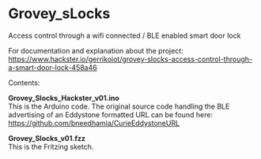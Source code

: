 # Grovey_sLocks
Access control through a wifi connected / BLE enabled smart door lock

For documentation and explanation about the project: https://www.hackster.io/gerrikoiot/grovey-slocks-access-control-through-a-smart-door-lock-458a46

Contents:

<strong>Grovey_Slocks_Hackster_v01.ino</strong><br />
This is the Arduino code. The original source code handling the BLE advertising of an Eddystone formatted URL can be found here: https://github.com/bneedhamia/CurieEddystoneURL

<strong>Grovey_Slocks_v01.fzz</strong><br />
This is the Fritzing sketch.

